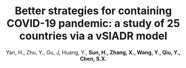 ---
title: "Better strategies for containing
COVID-19 pandemic: a study
of 25 countries via a vSIADR
model"
collection: publications
permalink: /publication/PRSA_2021
author: Yan, H., Zhu, Y., Gu, J, Huang, Y., <strong>Sun, H.<strong>, Zhang, X., Wang, Y., Qiu, Y., Chen, S.X.
conf: 'Proceedings of the Royal Society A'
conf_shortname: 'Proc. R. Soc. A'
year: 2021
paperurl: /publications/papers/PRSA_2021.pdf
additional: true
---